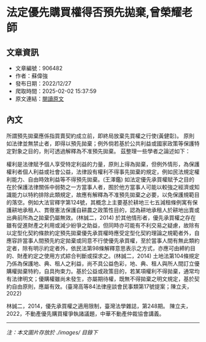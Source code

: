 # 法定優先購買權得否預先拋棄,曾榮耀老師

## 文章資訊
- 文章編號：906482
- 作者：蘇偉強
- 發布日期：2022/12/27
- 爬取時間：2025-02-02 15:37:59
- 原文連結：[閱讀原文](https://real-estate.get.com.tw/Columns/detail.aspx?no=906482)

## 內文
所謂預先拋棄應係指買賣契約成立前，即終局放棄先買權之行使(黃健彰)。 原則如法律並無禁止者，即得以預先拋棄；例外倘若基於公共利益或國家政策等保護特定對象之目的，則可透過解釋為不准預先拋棄。
茲整理一些學者之論述如下：

權利是法律賦予個人享受特定利益的力量，原則上得為拋棄，但例外情形，為保護權利者個人利益或社會公益，法律設有權利不得事先拋棄的規定，例如民法規定權利能力、自由時效利益等不得預先拋棄。(王澤鑑)
如法定優先承買權賦予之目的在於保護法律關係中弱勢之一方當事人者，囿於他方當事人可能以較強之經濟或知識能力以特約排除此類規定，故應有解釋為不准預先拋棄之必要，以免保護規範目的落空。例如大法官釋字第124號，其概念上主要基於耕地三七五減租條例寓有保護耕地承租人、貫徹憲法保護自耕農之政策性目的，認為耕地承租人於耕地出賣或出典前所為之拋棄仍屬無效。(林誠二，2014)
於其他情形者，優先承買權之存在雖有促進財產之利用或減少紛爭之助益，但同時亦可能有不利交易之疑慮，故除有以定型化契約條款約定預先拋棄優先承買權時應受定型化契約理論之規範者外，自應容許當事人間預先約定拋棄或同意不行使優先承買權，至於當事人間有無此類約定者，除有明示約定者外，依民法第98條解釋意思表示之方式，亦應可由締約目的、財產約定之使用方式綜合判斷或探求之。(林誠二，2014)
土地法第104條規定乃係為保護地、典、租人之利益，尚不具公益色彩，地、典、租人與所人間訂立優購權拋棄特約，自具拘束力。基於公益或政策目的，若某項權利不得拋棄，通常均有法律明文；優購權雖尚未發生，亦屬期待權，既無不得拋棄之明文規定，基於契約自由原則，應屬有效。(臺灣高等84法律座談會民事類第17號提案；陳立夫，2022)

林誠二，2014，優先承買權之適用限制，臺灣法學雜誌，第248期。
陳立夫，2022，不動產優先購買權爭執諸議題，中華不動產仲裁協會講義。

---
*注：本文圖片存放於 ./images/ 目錄下*

